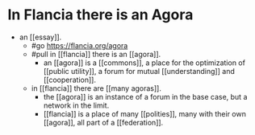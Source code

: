 # In Flancia there is an Agora

- an [[essay]].
  - #go https://flancia.org/agora
  - #pull in [[flancia]] there is an [[agora]].
    - an [[agora]] is a [[commons]], a place for the optimization of [[public utility]], a forum for mutual [[understanding]] and [[cooperation]].
  - in [[flancia]] there are [[many agoras]].
    - the [[agora]] is an instance of a forum in the base case, but a network in the limit.
    - [[flancia]] is a place of many [[polities]], many with their own [[agora]], all part of a [[federation]].
